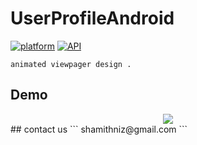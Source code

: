 # UserProfileAndroid
[![platform](https://img.shields.io/badge/Platform-Android-yellow.svg?style=flat-square)](https://www.android.com)
[![API](https://img.shields.io/badge/API-16%2B-brightgreen.svg?style=flat-square)](https://android-arsenal.com/api?level=16s)
```
animated viewpager design .
````
## Demo
<div align="center"><img src="profile.gif"/></div>
## contact us
```
shamithniz@gmail.com
```
 
